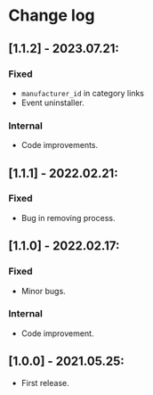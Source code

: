 # Change log

## [1.1.2] - 2023.07.21:
### Fixed
- `manufacturer_id` in category links
- Event uninstaller.
### Internal
- Code improvements.

## [1.1.1] - 2022.02.21:
### Fixed
- Bug in removing process.

## [1.1.0] - 2022.02.17:
### Fixed
- Minor bugs.
### Internal
- Code improvement.

## [1.0.0] - 2021.05.25:
- First release.
